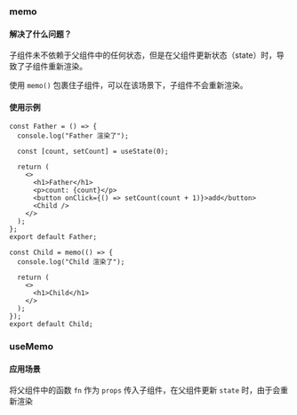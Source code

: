 ### memo

#### 解决了什么问题？

子组件未不依赖于父组件中的任何状态，但是在父组件更新状态（state）时，导致了子组件重新渲染。

使用 `memo()` 包裹住子组件，可以在该场景下，子组件不会重新渲染。

#### 使用示例

```tsx
const Father = () => {
  console.log("Father 渲染了");

  const [count, setCount] = useState(0);

  return (
    <>
      <h1>Father</h1>
      <p>count: {count}</p>
      <button onClick={() => setCount(count + 1)}>add</button>
      <Child />
    </>
  );
};
export default Father;

```

```tsx
const Child = memo(() => {
  console.log("Child 渲染了");

  return (
    <>
      <h1>Child</h1>
    </>
  );
});
export default Child;
```

### useMemo

#### 应用场景

将父组件中的函数 `fn` 作为 `props` 传入子组件，在父组件更新 `state` 时，由于会重新渲染